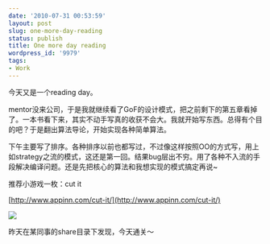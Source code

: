 ```yaml
---
date: '2010-07-31 00:53:59'
layout: post
slug: one-more-day-reading
status: publish
title: One more day reading
wordpress_id: '9979'
tags:
- Work
---
```


今天又是一个reading day。




mentor没来公司，于是我就继续看了GoF的设计模式，把之前剩下的第五章看掉了。一本书看下来，其实不动手写真的收获不会大。我就开始写东西。总得有个目的吧？于是翻出算法导论，开始实现各种简单算法。




下午主要写了排序。各种排序以前也都写过，不过像这样按照OO的方式写，用上如strategy之流的模式，这还是第一回。结果bug层出不穷。用了各种不入流的手段解决编译问题。还是先把核心的算法和我想实现的模式搞定再说~







推荐小游戏一枚：cut it




[http://www.appinn.com/cut-it/](http://www.appinn.com/cut-it/)




![](http://img1.appinn.com/2010/07/230829000.png)




昨天在某同事的share目录下发现，今天通关～
